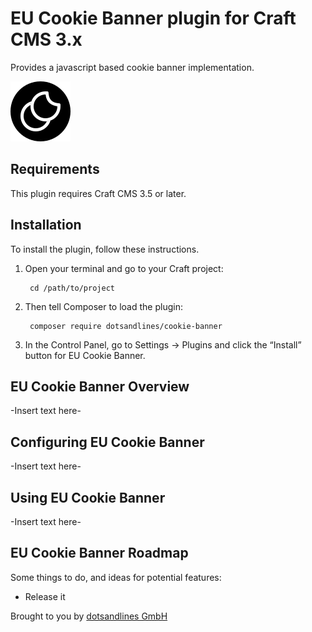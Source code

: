 # EU Cookie Banner plugin for Craft CMS 3.x

Provides a javascript based cookie banner implementation.

![Screenshot](resources/img/plugin-logo.svg)

## Requirements

This plugin requires Craft CMS 3.5 or later.

## Installation

To install the plugin, follow these instructions.

1. Open your terminal and go to your Craft project:

        cd /path/to/project

2. Then tell Composer to load the plugin:

        composer require dotsandlines/cookie-banner

3. In the Control Panel, go to Settings → Plugins and click the “Install” button for EU Cookie Banner.

## EU Cookie Banner Overview

-Insert text here-

## Configuring EU Cookie Banner

-Insert text here-

## Using EU Cookie Banner

-Insert text here-

## EU Cookie Banner Roadmap

Some things to do, and ideas for potential features:

* Release it

Brought to you by [dotsandlines GmbH](https://dotsandlines.io)
